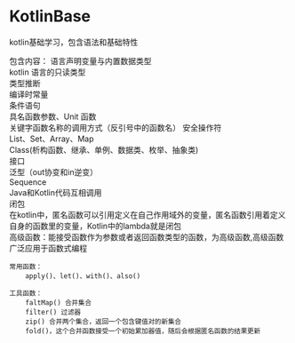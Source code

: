 # KotlinBase
kotlin基础学习，包含语法和基础特性

包含内容： 
    语言声明变量与内置数据类型  
    kotlin 语言的只读类型  
    类型推断  
    编译时常量  
    条件语句  
    具名函数参数、Unit 函数  
    关键字函数名称的调用方式（反引号中的函数名） 
    安全操作符  
    List、Set、Array、Map  
    Class(析构函数、继承、单例、数据类、枚举、抽象类)  
    接口  
    泛型（out协变和in逆变）  
    Sequence  
    Java和Kotlin代码互相调用  
    闭包  
        在kotlin中，匿名函数可以引用定义在自己作用域外的变量，匿名函数引用着定义自身的函数里的变量，Kotlin中的lambda就是闭包  
        高级函数：能接受函数作为参数或者返回函数类型的函数，为高级函数,高级函数广泛应用于函数式编程  
    
    常用函数：  
        apply()、let()、with()、also()  
        
    工具函数：  
        faltMap() 合并集合  
        filter() 过滤器  
        zip() 合并两个集合，返回一个包含键值对的新集合  
        fold()，这个合并函数接受一个初始累加器值，随后会根据匿名函数的结果更新  
        
   
